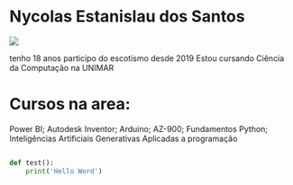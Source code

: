 # Nycolas Estanislau dos Santos

![](https://komarev.com/ghpvc/?username=Nycolas2906)

tenho 18 anos
participo do escotismo desde 2019
Estou cursando Ciência da Computação na UNIMAR

# Cursos na area: 
Power BI; Autodesk Inventor; Arduino; AZ-900; Fundamentos Python; Inteligências Artificiais Generativas Aplicadas a programação 

```python

def test():
    print('Hello Word')

```
